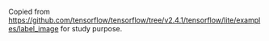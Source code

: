Copied from https://github.com/tensorflow/tensorflow/tree/v2.4.1/tensorflow/lite/examples/label_image for study purpose.

